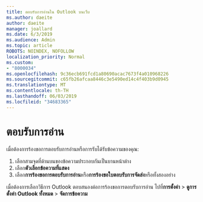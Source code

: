 ```yaml
---
title: ตอบรับการอ่านใน Outlook บนเว็บ
ms.author: daeite
author: daeite
manager: joallard
ms.date: 6/3/2019
ms.audience: Admin
ms.topic: article
ROBOTS: NOINDEX, NOFOLLOW
localization_priority: Normal
ms.custom:
- "8000034"
ms.openlocfilehash: 9c36ecb691fcd1a80690acac7673f4a010968226
ms.sourcegitcommit: c65fb26afcaa8446c3e5490ed14c4f403b9d0945
ms.translationtype: MT
ms.contentlocale: th-TH
ms.lasthandoff: 06/03/2019
ms.locfileid: "34683365"
---
```

# <a name="read-receipts"></a>ตอบรับการอ่าน

เมื่อต้องการร้องขอการตอบรับการอ่านหรือการรับได้รับข้อความของคุณ: 

1. เลือกสามจุดที่ด้านบนของข้อความประกอบกันเป็นบานหน้าต่าง
1. เลือก**ตัวเลือกข้อความที่แสดง**
1. เลือก**การร้องขอการตอบรับการอ่าน**หรือ**การร้องขอใบตอบรับการจัดส่ง**หรือทั้งสองอย่าง

เมื่อต้องการเลือกวิธีการ Outlook ตอบสนองต่อการร้องขอการตอบรับการอ่าน ไปที่**การตั้งค่า** > **ดูการตั้งค่า Outlook ทั้งหมด** > **จัดการข้อความ**